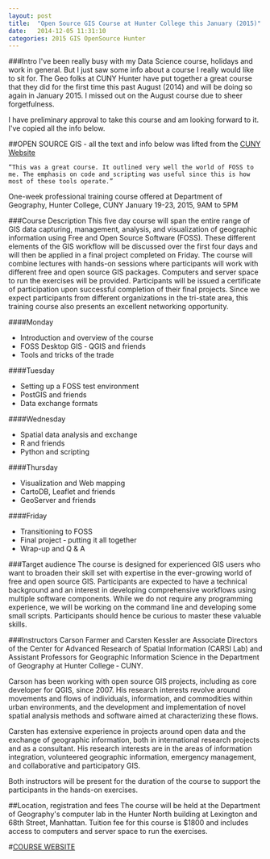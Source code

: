 ```yaml
---
layout: post
title:  "Open Source GIS Course at Hunter College this January (2015)"
date:   2014-12-05 11:31:10
categories: 2015 GIS OpenSource Hunter 
---
```


###Intro
I've been really busy with my Data Science course, holidays and work in general. But I just saw some info about a course I really would like to sit for. The Geo folks at CUNY Hunter have put together a great course that they did for the first time this past August (2014) and will be doing so again in January 2015. I missed out on the August course due to sheer forgetfulness. 

I have preliminary approval to take this course and am looking forward to it. I've copied all the info below. 




##OPEN SOURCE GIS - all the text and info below was lifted from the [CUNY Website](http://www.hunter.cuny.edu/ceprograms/partnerships/gis)

	“This was a great course. It outlined very well the world of FOSS to me. The emphasis on code and scripting was useful since this is how most of these tools operate.”

One-week professional training course offered at
Department of Geography, Hunter College, CUNY
January 19-23, 2015, 9AM to 5PM

###Course Description
This five day course will span the entire range of GIS data capturing, management, analysis, and visualization of geographic information using Free and Open Source Software (FOSS). These different elements of the GIS workflow will be discussed over the first four days and will then be applied in a final project completed on Friday. The course will combine lectures with hands-on sessions where participants will work with different free and open source GIS packages. Computers and server space to run the exercises will be provided. Participants will be issued a certificate of participation upon successful completion of their final projects. Since we expect participants from different organizations in the tri-state area, this training course also presents an excellent networking opportunity.

####Monday
* Introduction and overview of the course
* FOSS Desktop GIS ‐ QGIS and friends
* Tools and tricks of the trade

####Tuesday
* Setting up a FOSS test environment
* PostGIS and friends
* Data exchange formats

####Wednesday
* Spatial data analysis and exchange
* R and friends
* Python and scripting

####Thursday
* Visualization and Web mapping
* CartoDB, Leaflet and friends
* GeoServer and friends

####Friday
* Transitioning to FOSS
* Final project ‐ putting it all together
* Wrap-up and Q & A

###Target audience
The course is designed for experienced GIS users who want to broaden their skill set with expertise in the ever-growing world of free and open source GIS. Participants are expected to have a technical background and an interest in developing comprehensive workflows using multiple software components. While we do not require any programming experience, we will be working on the command line and developing some small scripts. Participants should hence be curious to master these valuable skills.

###Instructors
Carson Farmer and Carsten Kessler are Associate Directors of the Center for Advanced Research of Spatial Information (CARSI Lab) and Assistant Professors for Geographic Information Science in the Department of Geography at Hunter College ‐ CUNY.

Carson has been working with open source GIS projects, including as core developer for QGIS, since 2007. His research interests revolve around movements and flows of individuals, information, and commodities within urban environments, and the development and implementation of novel spatial analysis methods and software aimed at characterizing these flows.

Carsten has extensive experience in projects around open data and the exchange of geographic information, both in international research projects and as a consultant. His research interests are in the areas of information integration, volunteered geographic information, emergency management, and collaborative and participatory GIS.

Both instructors will be present for the duration of the course to support the participants in the hands-on exercises.

##Location, registration and fees
The course will be held at the Department of Geography's computer lab in the Hunter North building at Lexington and 68th Street, Manhattan. Tuition fee for this course is $1800 and includes access to computers and server space to run the exercises.

#[COURSE WEBSITE](http://www.hunter.cuny.edu/ceprograms/partnerships/gis)